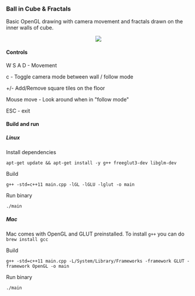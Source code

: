 ### Ball in Cube & Fractals

Basic OpenGL drawing with camera movement and fractals drawn on the inner walls of cube.

<p align="center"><img src="https://raw.githubusercontent.com/MichalGallovic/Computer-Graphics/master/ball_in_a_cube/assets/preview.gif"></p>

#### Controls
W S A D - Movement

c - Toggle camera mode between wall / follow mode

+/- Add/Remove square tiles on the floor

Mouse move - Look around when in "follow mode"

ESC - exit

#### Build and run

##### Linux

Install dependencies
```
apt-get update && apt-get install -y g++ freeglut3-dev libglm-dev
```

Build
```
g++ -std=c++11 main.cpp -lGL -lGLU -lglut -o main
```

Run binary
```
./main
```

##### Mac
Mac comes with OpenGL and GLUT preinstalled. To install `g++` you can do `brew install gcc`

Build
```
g++ -std=c++11 main.cpp -L/System/Library/Frameworks -framework GLUT -framework OpenGL -o main
```

Run binary
```
./main
```